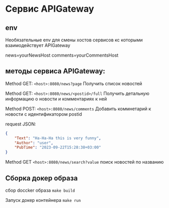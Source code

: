 # Сервис APIGateway

## env

Необязательные env для смены хостов сервисов кс которыми взаимодействует APIGateway

news=yourNewsHost
comments=yourCommentsHost

## методы сервиса APIGateway:

Method GET: `<host>:8080/news?page`
Получить список новостей 


Method GET: `<host>:8080/news/<postid>/full`
Получить детальную информацию о новости и комментариях к ней


Method POST: `<host>:8080/news/comments`
Добавить коммнетарий к новости с идентификатором postid

request JSON:
```json
{
    "Text": "Ha-Ha-Ha this is very funny",
    "Author": "user",
    "PubTime": "2023-09-22T15:28:38+03:00"
}
```

Method GET `<host>:8080/news/search?value`
поиск новостей по названию

## Сборка докер образа

сбор doccker образа
`make build`

Запуск докер контейнера
`make run`